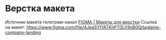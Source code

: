 # Верстка макета
Источник макета телеграм-канал [FIGMA | Макеты для верстки](https://t.me/+oXZSKMmXp6UyOGI6)
Ссылка на макет: https://www.figma.com/file/4JeaSYf1ATKhPT0LV9sB0Q/taglaine-company-landing